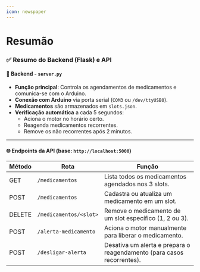 ```yaml
---
icon: newspaper
---
```


# Resumão

### ✅ Resumo do Backend (Flask) e API

#### 🔧 Backend - `server.py`

* **Função principal**: Controla os agendamentos de medicamentos e comunica-se com o Arduino.
* **Conexão com Arduino** via porta serial (`COM3` ou `/dev/ttyUSB0`).
* **Medicamentos** são armazenados em `slots.json`.
* **Verificação automática** a cada 5 segundos:
  * Aciona o motor no horário certo.
  * Reagenda medicamentos recorrentes.
  * Remove os não recorrentes após 2 minutos.

***

#### 🌐 Endpoints da API (base: `http://localhost:5000`)

| Método | Rota                   | Função                                                                 |
| ------ | ---------------------- | ---------------------------------------------------------------------- |
| GET    | `/medicamentos`        | Lista todos os medicamentos agendados nos 3 slots.                     |
| POST   | `/medicamentos`        | Cadastra ou atualiza um medicamento em um slot.                        |
| DELETE | `/medicamentos/<slot>` | Remove o medicamento de um slot específico (1, 2 ou 3).                |
| POST   | `/alerta-medicamento`  | Aciona o motor manualmente para liberar o medicamento.                 |
| POST   | `/desligar-alerta`     | Desativa um alerta e prepara o reagendamento (para casos recorrentes). |
